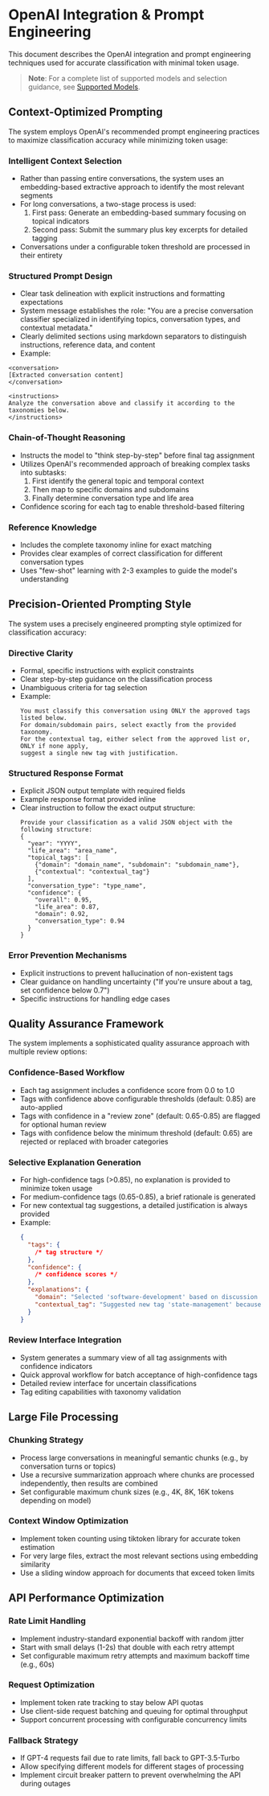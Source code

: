 # OpenAI Integration & Prompt Engineering

This document describes the OpenAI integration and prompt engineering techniques used for accurate classification with
minimal token usage.

> **Note**: For a complete list of supported models and selection guidance, see
> [Supported Models](./supported-models.md).

## Context-Optimized Prompting

The system employs OpenAI's recommended prompt engineering practices to maximize classification accuracy while
minimizing token usage:

### Intelligent Context Selection

- Rather than passing entire conversations, the system uses an embedding-based extractive approach to identify the most
  relevant segments
- For long conversations, a two-stage process is used:
  1. First pass: Generate an embedding-based summary focusing on topical indicators
  2. Second pass: Submit the summary plus key excerpts for detailed tagging
- Conversations under a configurable token threshold are processed in their entirety

### Structured Prompt Design

- Clear task delineation with explicit instructions and formatting expectations
- System message establishes the role: "You are a precise conversation classifier specialized in identifying topics,
  conversation types, and contextual metadata."
- Clearly delimited sections using markdown separators to distinguish instructions, reference data, and content
- Example:

```
<conversation>
[Extracted conversation content]
</conversation>

<instructions>
Analyze the conversation above and classify it according to the taxonomies below.
</instructions>
```

### Chain-of-Thought Reasoning

- Instructs the model to "think step-by-step" before final tag assignment
- Utilizes OpenAI's recommended approach of breaking complex tasks into subtasks:
  1. First identify the general topic and temporal context
  2. Then map to specific domains and subdomains
  3. Finally determine conversation type and life area
- Confidence scoring for each tag to enable threshold-based filtering

### Reference Knowledge

- Includes the complete taxonomy inline for exact matching
- Provides clear examples of correct classification for different conversation types
- Uses "few-shot" learning with 2-3 examples to guide the model's understanding

## Precision-Oriented Prompting Style

The system uses a precisely engineered prompting style optimized for classification accuracy:

### Directive Clarity

- Formal, specific instructions with explicit constraints
- Clear step-by-step guidance on the classification process
- Unambiguous criteria for tag selection
- Example:
  ```
  You must classify this conversation using ONLY the approved tags listed below.
  For domain/subdomain pairs, select exactly from the provided taxonomy.
  For the contextual tag, either select from the approved list or, ONLY if none apply,
  suggest a single new tag with justification.
  ```

### Structured Response Format

- Explicit JSON output template with required fields
- Example response format provided inline
- Clear instruction to follow the exact output structure:
  ```
  Provide your classification as a valid JSON object with the following structure:
  {
    "year": "YYYY",
    "life_area": "area_name",
    "topical_tags": [
      {"domain": "domain_name", "subdomain": "subdomain_name"},
      {"contextual": "contextual_tag"}
    ],
    "conversation_type": "type_name",
    "confidence": {
      "overall": 0.95,
      "life_area": 0.87,
      "domain": 0.92,
      "conversation_type": 0.94
    }
  }
  ```

### Error Prevention Mechanisms

- Explicit instructions to prevent hallucination of non-existent tags
- Clear guidance on handling uncertainty ("If you're unsure about a tag, set confidence below 0.7")
- Specific instructions for handling edge cases

## Quality Assurance Framework

The system implements a sophisticated quality assurance approach with multiple review options:

### Confidence-Based Workflow

- Each tag assignment includes a confidence score from 0.0 to 1.0
- Tags with confidence above configurable thresholds (default: 0.85) are auto-applied
- Tags with confidence in a "review zone" (default: 0.65-0.85) are flagged for optional human review
- Tags with confidence below the minimum threshold (default: 0.65) are rejected or replaced with broader categories

### Selective Explanation Generation

- For high-confidence tags (>0.85), no explanation is provided to minimize token usage
- For medium-confidence tags (0.65-0.85), a brief rationale is generated
- For new contextual tag suggestions, a detailed justification is always provided
- Example:
  ```json
  {
    "tags": {
      /* tag structure */
    },
    "confidence": {
      /* confidence scores */
    },
    "explanations": {
      "domain": "Selected 'software-development' based on discussion of programming techniques and code examples",
      "contextual_tag": "Suggested new tag 'state-management' because the conversation focuses on Redux, MobX, and similar approaches not covered by existing tags"
    }
  }
  ```

### Review Interface Integration

- System generates a summary view of all tag assignments with confidence indicators
- Quick approval workflow for batch acceptance of high-confidence tags
- Detailed review interface for uncertain classifications
- Tag editing capabilities with taxonomy validation

## Large File Processing

### Chunking Strategy

- Process large conversations in meaningful semantic chunks (e.g., by conversation turns or topics)
- Use a recursive summarization approach where chunks are processed independently, then results are combined
- Set configurable maximum chunk sizes (e.g., 4K, 8K, 16K tokens depending on model)

### Context Window Optimization

- Implement token counting using tiktoken library for accurate token estimation
- For very large files, extract the most relevant sections using embedding similarity
- Use a sliding window approach for documents that exceed token limits

## API Performance Optimization

### Rate Limit Handling

- Implement industry-standard exponential backoff with random jitter
- Start with small delays (1-2s) that double with each retry attempt
- Set configurable maximum retry attempts and maximum backoff time (e.g., 60s)

### Request Optimization

- Implement token rate tracking to stay below API quotas
- Use client-side request batching and queuing for optimal throughput
- Support concurrent processing with configurable concurrency limits

### Fallback Strategy

- If GPT-4 requests fail due to rate limits, fall back to GPT-3.5-Turbo
- Allow specifying different models for different stages of processing
- Implement circuit breaker pattern to prevent overwhelming the API during outages
